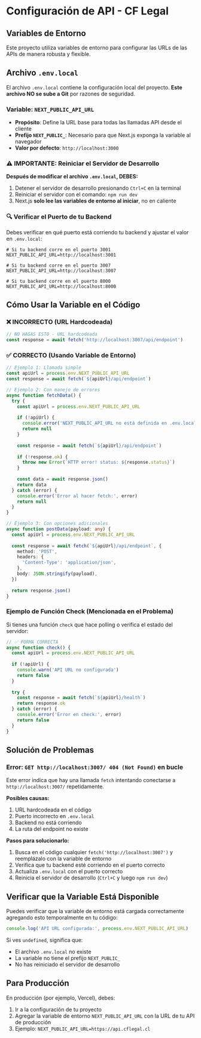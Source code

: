 # Configuración de API - CF Legal

## Variables de Entorno

Este proyecto utiliza variables de entorno para configurar las URLs de las APIs de manera robusta y flexible.

## Archivo `.env.local`

El archivo `.env.local` contiene la configuración local del proyecto. **Este archivo NO se sube a Git** por razones de seguridad.

### Variable: `NEXT_PUBLIC_API_URL`

- **Propósito**: Define la URL base para todas las llamadas API desde el cliente
- **Prefijo `NEXT_PUBLIC_`**: Necesario para que Next.js exponga la variable al navegador
- **Valor por defecto**: `http://localhost:3000`

### ⚠️ IMPORTANTE: Reiniciar el Servidor de Desarrollo

**Después de modificar el archivo `.env.local`, DEBES:**

1. Detener el servidor de desarrollo presionando `Ctrl+C` en la terminal
2. Reiniciar el servidor con el comando: `npm run dev`
3. Next.js **solo lee las variables de entorno al iniciar**, no en caliente

### 🔍 Verificar el Puerto de tu Backend

Debes verificar en qué puerto está corriendo tu backend y ajustar el valor en `.env.local`:

```env
# Si tu backend corre en el puerto 3001
NEXT_PUBLIC_API_URL=http://localhost:3001

# Si tu backend corre en el puerto 3007
NEXT_PUBLIC_API_URL=http://localhost:3007

# Si tu backend corre en el puerto 8000
NEXT_PUBLIC_API_URL=http://localhost:8000
```

## Cómo Usar la Variable en el Código

### ❌ INCORRECTO (URL Hardcodeada)

```typescript
// NO HAGAS ESTO - URL hardcodeada
const response = await fetch('http://localhost:3007/api/endpoint')
```

### ✅ CORRECTO (Usando Variable de Entorno)

```typescript
// Ejemplo 1: Llamada simple
const apiUrl = process.env.NEXT_PUBLIC_API_URL
const response = await fetch(`${apiUrl}/api/endpoint`)

// Ejemplo 2: Con manejo de errores
async function fetchData() {
  try {
    const apiUrl = process.env.NEXT_PUBLIC_API_URL
    
    if (!apiUrl) {
      console.error('NEXT_PUBLIC_API_URL no está definida en .env.local')
      return null
    }
    
    const response = await fetch(`${apiUrl}/api/endpoint`)
    
    if (!response.ok) {
      throw new Error(`HTTP error! status: ${response.status}`)
    }
    
    const data = await response.json()
    return data
  } catch (error) {
    console.error('Error al hacer fetch:', error)
    return null
  }
}

// Ejemplo 3: Con opciones adicionales
async function postData(payload: any) {
  const apiUrl = process.env.NEXT_PUBLIC_API_URL
  
  const response = await fetch(`${apiUrl}/api/endpoint`, {
    method: 'POST',
    headers: {
      'Content-Type': 'application/json',
    },
    body: JSON.stringify(payload),
  })
  
  return response.json()
}
```

### Ejemplo de Función Check (Mencionada en el Problema)

Si tienes una función `check` que hace polling o verifica el estado del servidor:

```typescript
// ✅ FORMA CORRECTA
async function check() {
  const apiUrl = process.env.NEXT_PUBLIC_API_URL
  
  if (!apiUrl) {
    console.warn('API URL no configurada')
    return false
  }
  
  try {
    const response = await fetch(`${apiUrl}/health`)
    return response.ok
  } catch (error) {
    console.error('Error en check:', error)
    return false
  }
}
```

## Solución de Problemas

### Error: `GET http://localhost:3007/ 404 (Not Found)` en bucle

Este error indica que hay una llamada `fetch` intentando conectarse a `http://localhost:3007/` repetidamente.

**Posibles causas:**

1. URL hardcodeada en el código
2. Puerto incorrecto en `.env.local`
3. Backend no está corriendo
4. La ruta del endpoint no existe

**Pasos para solucionarlo:**

1. Busca en el código cualquier `fetch('http://localhost:3007')` y reemplázalo con la variable de entorno
2. Verifica que tu backend esté corriendo en el puerto correcto
3. Actualiza `.env.local` con el puerto correcto
4. Reinicia el servidor de desarrollo (`Ctrl+C` y luego `npm run dev`)

## Verificar que la Variable Está Disponible

Puedes verificar que la variable de entorno está cargada correctamente agregando esto temporalmente en tu código:

```typescript
console.log('API URL configurada:', process.env.NEXT_PUBLIC_API_URL)
```

Si ves `undefined`, significa que:
- El archivo `.env.local` no existe
- La variable no tiene el prefijo `NEXT_PUBLIC_`
- No has reiniciado el servidor de desarrollo

## Para Producción

En producción (por ejemplo, Vercel), debes:

1. Ir a la configuración de tu proyecto
2. Agregar la variable de entorno `NEXT_PUBLIC_API_URL` con la URL de tu API de producción
3. Ejemplo: `NEXT_PUBLIC_API_URL=https://api.cflegal.cl`


